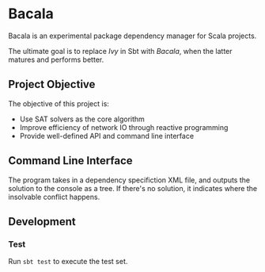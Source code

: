 # Bacala

Bacala is an experimental package dependency manager for Scala projects.

The ultimate goal is to replace *Ivy* in Sbt with *Bacala*, when the latter matures and performs better.

## Project Objective

The objective of this project is:

- Use SAT solvers as the core algorithm
- Improve efficiency of network IO through reactive programming
- Provide well-defined API and command line interface

## Command Line Interface

The program takes in a dependency specifiction XML file, and outputs the solution to the console as a tree. If there's no solution, it indicates where the insolvable conflict happens.

## Development

### Test

Run `sbt test` to execute the test set.

